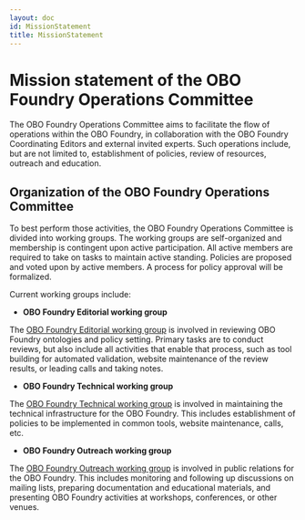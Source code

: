 ```yaml
---
layout: doc
id: MissionStatement
title: MissionStatement
---
```


# Mission statement of the OBO Foundry Operations Committee #

The OBO Foundry Operations Committee aims to facilitate the flow of operations within the OBO Foundry, in collaboration with the OBO Foundry Coordinating Editors and external invited experts. Such operations include, but are not limited to, establishment of policies, review of resources, outreach and education.

## Organization of the OBO Foundry Operations Committee ##
To best perform those activities, the OBO Foundry Operations Committee is divided into working groups. The working groups are self-organized and membership is contingent upon active participation. All active members are required to take on tasks to maintain active standing. Policies are proposed and voted upon by active members. A process for policy approval will be formalized.

Current working groups include:

  * **OBO Foundry Editorial working group**

The [OBO Foundry Editorial working group](EditorialWG.md) is involved in reviewing OBO Foundry ontologies and policy setting. Primary tasks are to conduct reviews, but also include all activities that enable that process, such as tool building for automated validation, website maintenance of the review results, or leading calls and taking notes.

  * **OBO Foundry Technical working group**

The [OBO Foundry Technical working group](TechnicalWG.md) is involved in maintaining the technical infrastructure for the OBO Foundry. This includes establishment of policies to be implemented in common tools, website maintenance, calls, etc.

  * **OBO Foundry Outreach working group**

The [OBO Foundry Outreach working group](OutreachWG.md) is involved in public relations for the OBO Foundry. This includes monitoring and following up discussions on mailing lists, preparing documentation and educational materials, and presenting OBO Foundry activities at workshops, conferences, or other venues.
